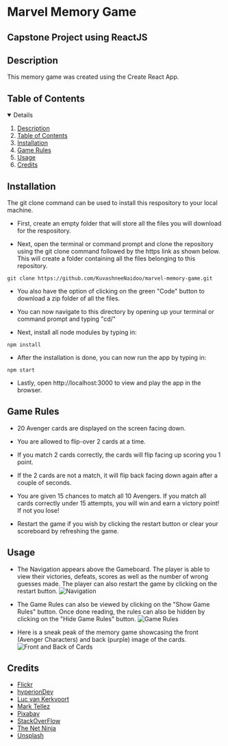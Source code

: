# Marvel Memory Game

## Capstone Project using ReactJS

## Description

This memory game was created using the Create React App.

## Table of Contents

<details open="open">
<ol>
<li><a href="#description">Description</a></li>
<li><a href="#table-of-contents">Table of Contents</a></li>
<li><a href="#installation">Installation</a></li>
<li><a href="#game-rules">Game Rules</a></li>
<li><a href="#usage">Usage</a></li>
<li><a href="#credits">Credits</a></li>
</ol>
</details>

## Installation

The git clone command can be used to install this respository to your local machine.

- First, create an empty folder that will store all the files you will download for the respository.

- Next, open the terminal or command prompt and clone the repository using the git clone command followed by the https link as shown below.
  This will create a folder containing all the files belonging to this repository.

```
git clone https://github.com/KuvashneeNaidoo/marvel-memory-game.git
```

- You also have the option of clicking on the green "Code" button to download a zip folder of all the files.

- You can now navigate to this directory by opening up your terminal or command prompt and typing "cd/"

- Next, install all node modules by typing in:

```
npm install
```

- After the installation is done, you can now run the app by typing in:

```
npm start
```

- Lastly, open http://localhost:3000 to view and play the app in the browser.

## Game Rules

- 20 Avenger cards are displayed on the screen facing down.

- You are allowed to flip-over 2 cards at a time.

- If you match 2 cards correctly, the cards will flip facing up scoring you 1 point.

- If the 2 cards are not a match, it will flip back facing down again after a couple of seconds.

- You are given 15 chances to match all 10 Avengers. If you match all cards correctly under 15 attempts, you will win and earn a victory point! If not you lose!

- Restart the game if you wish by clicking the restart button or clear your scoreboard by refreshing the game.

## Usage

- The Navigation appears above the Gameboard. The player is able to view their victories, defeats, scores as well as the number of wrong guesses made.
  The player can also restart the game by clicking on the restart button.
  ![Navigation](https://user-images.githubusercontent.com/105747929/184004703-cdc7ec46-8a53-4d43-9efa-b1204ecc2402.png)

- The Game Rules can also be viewed by clicking on the "Show Game Rules" button. Once done reading, the rules can also be hidden by clicking on the
  "Hide Game Rules" button.
  ![Game Rules](https://user-images.githubusercontent.com/105747929/184005399-e4030610-f6cb-48b4-9638-2d67cc0c587a.png)

- Here is a sneak peak of the memory game showcasing the front (Avenger Characters) and back (purple) image of the cards.
  ![Front and Back of Cards](https://user-images.githubusercontent.com/105747929/184005611-2f11c83b-8edc-40a2-aa3a-ce31ee424820.png)

## Credits

- [Flickr](https://flickr.com)
- [hyperionDev](https://www.hyperiondev.com)
- [Luc van Kerkvoort](https://dev.to/lucvankerkvoort/react-memory-game-2ep9)
- [Mark Tellez](https://youtu.be/MLNLT_-mBA0)
- [Pixabay](https://pixabay.com)
- [StackOverFlow](https://stackoverflow.com)
- [The Net Ninja](https://youtu.be/MzyAmBOzwPI)
- [Unsplash](https://unsplash.com)
